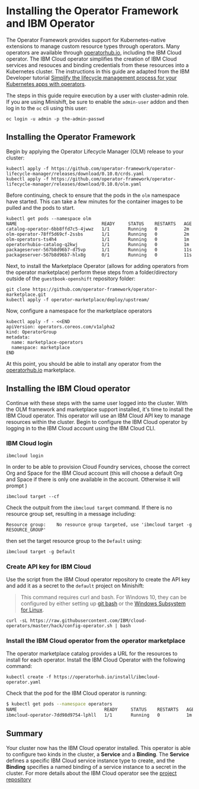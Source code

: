 # Installing the Operator Framework and IBM Operator

The Operator Framework provides support for Kubernetes-native extensions to manage custom resource types through operators. Many operators are available through [operatorhub.io](https://operatorhub.io/), including the IBM Cloud operator. The IBM Cloud operator simplifies the creation of IBM Cloud services and resouces and binding credentials from these resources into a Kubernetes cluster. The instructions in this guide are adapted from the IBM Developer tutorial [Simplify the lifecycle management process for your Kubernetes apps with operators](https://developer.ibm.com/tutorials/simplify-lifecycle-management-kubernetes-openshift-ibm-cloud-operator/).

The steps in this guide require execution by a user with cluster-admin role. If you are using Minishift, be sure to enable the `admin-user` addon and then log in to the `oc` cli using this user:

`oc login -u admin -p the-admin-passwd`

## Installing the Operator Framework

Begin by applying the Operator Lifecycle Manager (OLM) release to your cluster:

```text
kubectl apply -f https://github.com/operator-framework/operator-lifecycle-manager/releases/download/0.10.0/crds.yaml
kubectl apply -f https://github.com/operator-framework/operator-lifecycle-manager/releases/download/0.10.0/olm.yaml
```

Before continuing, check to ensure that the pods in the `olm` namespace have started. This can take a few minutes for the container images to be pulled and the pods to start.

```text
kubectl get pods --namespace olm
NAME                                READY     STATUS    RESTARTS   AGE
catalog-operator-6bb8ffd7c5-4jwwz   1/1       Running   0          2m
olm-operator-78ff5d69cf-2ssbs       1/1       Running   0          2m
olm-operators-ts4h4                 1/1       Running   0          1m
operatorhubio-catalog-q2kwj         1/1       Running   0          1m
packageserver-567b8d96b7-d75vp      1/1       Running   0          11s
packageserver-567b8d96b7-hlx8g      0/1       Running   0          11s
```

Next, to install the Marketplace Operator (allows for adding operators from the operator marketplace) perform these steps from a folder/directory outside of the `guestbook-openshift` repository folder:

```text
git clone https://github.com/operator-framework/operator-marketplace.git
kubectl apply -f operator-marketplace/deploy/upstream/
```

Now, configure a namespace for the marketplace operators

```text
kubectl apply -f - <<END
apiVersion: operators.coreos.com/v1alpha2
kind: OperatorGroup
metadata:
  name: marketplace-operators
  namespace: marketplace
END
```

At this point, you should be able to install any operator from the [operatorhub.io](https://operatorhub.io/) marketplace.

## Installing the IBM Cloud operator

Continue with these steps with the same user logged into the cluster. With the OLM framework and marketplace support installed, it's time to install the IBM Cloud operator. This operator will use an IBM Cloud API key to manage resources within the cluster. Begin to configure the IBM Cloud operator by logging in to the IBM Cloud account using the IBM Cloud CLI.

### IBM Cloud login

```text
ibmcloud login
```

In order to be able to provision Cloud Foundry services, choose the correct Org and Space for the IBM Cloud account (this will choose a default Org and Space if there is only one available in the account. Otherwise it will prompt )

```text
ibmcloud target --cf
```

Check the outpuit from the `ibmcloud target` command. If there is no resource group set, resulting in a message including:

`Resource group:    No resource group targeted, use 'ibmcloud target -g RESOURCE_GROUP'`

then set the target resource group to the `Default` using:

```text
ibmcloud target -g Default
```

### Create API key for IBM Cloud

Use the script from the IBM Cloud operator repository to create the API key and add it as a secret to the `default` project on Minishift:

> This command requires curl and bash. For Windows 10, they can be configured by either setting up [git bash](https://gitforwindows.org/) or the [Windows Subsystem for Linux](https://docs.microsoft.com/en-us/windows/wsl/install-win10).

```text
curl -sL https://raw.githubusercontent.com/IBM/cloud-operators/master/hack/config-operator.sh | bash
```

### Install the IBM Cloud operator from the operator marketplace

The operator marketplace catalog provides a URL for the resources to install for each operator. Install the IBM Cloud Operator with the following command:

```text
kubectl create -f https://operatorhub.io/install/ibmcloud-operator.yaml
```

Check that the pod for the IBM Cloud operator is running:

```bash
$ kubectl get pods --namespace operators
NAME                                 READY     STATUS    RESTARTS   AGE
ibmcloud-operator-7dd98d9754-lphll   1/1       Running   0          1m
```

## Summary

Your cluster now has the IBM Cloud operator installed. This operator is able to configure two kinds in the cluster, a **Service** and a **Binding**. The **Service** defines a specific IBM Cloud service instance type to create, and the **Binding** specifies a named binding of a service instance to a secret in the cluster. For more details about the IBM Cloud operator see the [project repository](https://github.com/IBM/cloud-operators)
